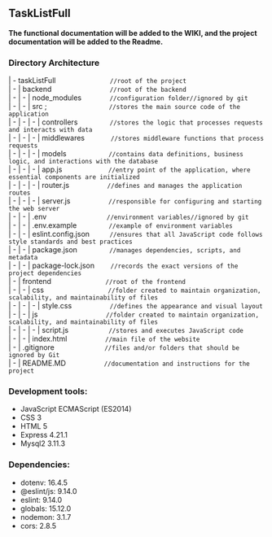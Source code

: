 ## TaskListFull
**The functional documentation will be added to the WIKI, and the project documentation will be added to the Readme.**

### Directory Architecture

| - taskListFull&nbsp;&nbsp;&nbsp;&nbsp;&nbsp;&nbsp;&nbsp;&nbsp;&nbsp;&nbsp;&nbsp;&nbsp;&nbsp;&nbsp;&nbsp;&nbsp;&nbsp;&nbsp;&nbsp;&nbsp;&nbsp;&nbsp;&nbsp;&nbsp;&nbsp;&nbsp;&nbsp;`//root of the project`  
| - | backend&nbsp;&nbsp;&nbsp;&nbsp;&nbsp;&nbsp;&nbsp;&nbsp;&nbsp;&nbsp;&nbsp;&nbsp;&nbsp;&nbsp;&nbsp;&nbsp;&nbsp;&nbsp;&nbsp;&nbsp;&nbsp;&nbsp;&nbsp;&nbsp;&nbsp;&nbsp;&nbsp;&nbsp;&nbsp;`//root of the backend`  
| - | - | node_modules&nbsp;&nbsp;&nbsp;&nbsp;&nbsp;&nbsp;&nbsp;&nbsp;&nbsp;&nbsp;&nbsp;&nbsp;&nbsp;&nbsp;`//configuration folder//ignored by git`  
| - | - | src&nbsp;;&nbsp;&nbsp;&nbsp;&nbsp;&nbsp;&nbsp;&nbsp;&nbsp;&nbsp;&nbsp;&nbsp;&nbsp;&nbsp;&nbsp;&nbsp;&nbsp;&nbsp;&nbsp;&nbsp;&nbsp;&nbsp;&nbsp;&nbsp;&nbsp;&nbsp;&nbsp;&nbsp;&nbsp;&nbsp;&nbsp;&nbsp;`//stores the main source code of the application`  
| - | - | - | controllers&nbsp;&nbsp;&nbsp;&nbsp;&nbsp;&nbsp;&nbsp;&nbsp;&nbsp;&nbsp;&nbsp;&nbsp;&nbsp;&nbsp;&nbsp;&nbsp;`//stores the logic that processes requests and interacts with data`  
| - | - | - | middlewares&nbsp;&nbsp;&nbsp;&nbsp;&nbsp;&nbsp;&nbsp;&nbsp;&nbsp;&nbsp;&nbsp;&nbsp;&nbsp;`//stores middleware functions that process requests`  
| - | - | - | models&nbsp;&nbsp;&nbsp;&nbsp;&nbsp;&nbsp;&nbsp;&nbsp;&nbsp;&nbsp;&nbsp;&nbsp;&nbsp;&nbsp;&nbsp;&nbsp;&nbsp;&nbsp;&nbsp;&nbsp;&nbsp;`//contains data definitions, business logic, and interactions with the database`  
| - | - | - | app.js&nbsp;&nbsp;&nbsp;&nbsp;&nbsp;&nbsp;&nbsp;&nbsp;&nbsp;&nbsp;&nbsp;&nbsp;&nbsp;&nbsp;&nbsp;&nbsp;&nbsp;&nbsp;&nbsp;&nbsp;&nbsp;&nbsp;&nbsp;`//entry point of the application, where essential components are initialized`  
| - | - | - | router.js&nbsp;&nbsp;&nbsp;&nbsp;&nbsp;&nbsp;&nbsp;&nbsp;&nbsp;&nbsp;&nbsp;&nbsp;&nbsp;&nbsp;&nbsp;&nbsp;&nbsp;&nbsp;&nbsp;`//defines and manages the application routes`  
| - | - | - | server.js&nbsp;&nbsp;&nbsp;&nbsp;&nbsp;&nbsp;&nbsp;&nbsp;&nbsp;&nbsp;&nbsp;&nbsp;&nbsp;&nbsp;&nbsp;&nbsp;&nbsp;&nbsp;&nbsp;`//responsible for configuring and starting the web server`  
| - | - | .env&nbsp;&nbsp;&nbsp;&nbsp;&nbsp;&nbsp;&nbsp;&nbsp;&nbsp;&nbsp;&nbsp;&nbsp;&nbsp;&nbsp;&nbsp;&nbsp;&nbsp;&nbsp;&nbsp;&nbsp;&nbsp;&nbsp;&nbsp;&nbsp;&nbsp;&nbsp;&nbsp;&nbsp;&nbsp;&nbsp;`//environment variables//ignored by git`  
| - | - | .env.example&nbsp;&nbsp;&nbsp;&nbsp;&nbsp;&nbsp;&nbsp;&nbsp;&nbsp;&nbsp;&nbsp;&nbsp;&nbsp;&nbsp;&nbsp;&nbsp;`//example of environment variables`  
| - | - | eslint.config.json&nbsp;&nbsp;&nbsp;&nbsp;&nbsp;&nbsp;&nbsp;&nbsp;&nbsp;&nbsp;`//ensures that all JavaScript code follows style standards and best practices`  
| - | - | package.json&nbsp;&nbsp;&nbsp;&nbsp;&nbsp;&nbsp;&nbsp;&nbsp;&nbsp;&nbsp;&nbsp;&nbsp;&nbsp;&nbsp;&nbsp;&nbsp;`//manages dependencies, scripts, and metadata`  
| - | - | package-lock.json&nbsp;&nbsp;&nbsp;&nbsp;&nbsp;&nbsp;&nbsp;&nbsp;`//records the exact versions of the project dependencies`  
| - | frontend&nbsp;&nbsp;&nbsp;&nbsp;&nbsp;&nbsp;&nbsp;&nbsp;&nbsp;&nbsp;&nbsp;&nbsp;&nbsp;&nbsp;&nbsp;&nbsp;&nbsp;&nbsp;&nbsp;&nbsp;&nbsp;&nbsp;&nbsp;&nbsp;&nbsp;&nbsp;&nbsp;`//root of the frontend`  
| - | - | css&nbsp;&nbsp;&nbsp;&nbsp;&nbsp;&nbsp;&nbsp;&nbsp;&nbsp;&nbsp;&nbsp;&nbsp;&nbsp;&nbsp;&nbsp;&nbsp;&nbsp;&nbsp;&nbsp;&nbsp;&nbsp;&nbsp;&nbsp;&nbsp;&nbsp;&nbsp;&nbsp;&nbsp;&nbsp;&nbsp;&nbsp;&nbsp;`//folder created to maintain organization, scalability, and maintainability of files`  
| - | - | - | style.css&nbsp;&nbsp;&nbsp;&nbsp;&nbsp;&nbsp;&nbsp;&nbsp;&nbsp;&nbsp;&nbsp;&nbsp;&nbsp;&nbsp;&nbsp;&nbsp;&nbsp;&nbsp;&nbsp;`//defines the appearance and visual layout`  
| - | - | js&nbsp;&nbsp;&nbsp;&nbsp;&nbsp;&nbsp;&nbsp;&nbsp;&nbsp;&nbsp;&nbsp;&nbsp;&nbsp;&nbsp;&nbsp;&nbsp;&nbsp;&nbsp;&nbsp;&nbsp;&nbsp;&nbsp;&nbsp;&nbsp;&nbsp;&nbsp;&nbsp;&nbsp;&nbsp;&nbsp;&nbsp;&nbsp;&nbsp;&nbsp;`//folder created to maintain organization, scalability, and maintainability of files`  
| - | - | - | script.js&nbsp;&nbsp;&nbsp;&nbsp;&nbsp;&nbsp;&nbsp;&nbsp;&nbsp;&nbsp;&nbsp;&nbsp;&nbsp;&nbsp;&nbsp;&nbsp;&nbsp;&nbsp;&nbsp;&nbsp;`//stores and executes JavaScript code`  
| - | - | index.html&nbsp;&nbsp;&nbsp;&nbsp;&nbsp;&nbsp;&nbsp;&nbsp;&nbsp;&nbsp;&nbsp;&nbsp;&nbsp;&nbsp;&nbsp;&nbsp;&nbsp;&nbsp;&nbsp;`//main file of the website`  
| - | .gitignore&nbsp;&nbsp;&nbsp;&nbsp;&nbsp;&nbsp;&nbsp;&nbsp;&nbsp;&nbsp;&nbsp;&nbsp;&nbsp;&nbsp;&nbsp;&nbsp;&nbsp;&nbsp;&nbsp;&nbsp;&nbsp;&nbsp;&nbsp;&nbsp;&nbsp;`//files and/or folders that should be ignored by Git`  
| - | README.MD&nbsp;&nbsp;&nbsp;&nbsp;&nbsp;&nbsp;&nbsp;&nbsp;&nbsp;&nbsp;&nbsp;&nbsp;&nbsp;&nbsp;&nbsp;&nbsp;&nbsp;&nbsp;&nbsp;`//documentation and instructions for the project`  

### **Development tools**:
* JavaScript ECMAScript (ES2014)
* CSS 3
* HTML 5
* Express 4.21.1
* Mysql2 3.11.3

### **Dependencies**:
* dotenv: 16.4.5
* @eslint/js: 9.14.0
* eslint: 9.14.0
* globals: 15.12.0
* nodemon: 3.1.7
* cors: 2.8.5
